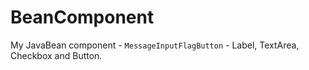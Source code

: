 # BeanComponent

My JavaBean component - `MessageInputFlagButton` - Label, TextArea, Checkbox and Button.
